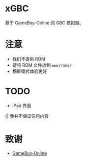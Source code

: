 # xGBC

基于 GameBoy-Online 的 GBC 模拟器。

# 注意

- 我们不提供 ROM
- 请将 ROM 文件放到 `www/roms/`
- 横屏模式体验更好

# TODO

- iPad 界面

☝️ 我并不保证任何内容

# 致谢

- [GameBoy-Online](https://github.com/taisel/GameBoy-Online)